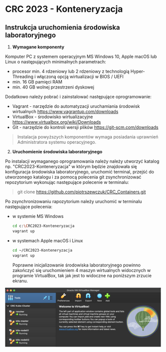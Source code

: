 # CRC 2023 - Konteneryzacja

## Instrukcja uruchomienia środowiska laboratoryjnego

1. **Wymagane komponenty**

Komputer PC z systemem operacyjnym MS Windows 10, Apple macOS lub Linux o następujących minimalnych parametrach:

- procesor min. 4 rdzeniowy lub 2 rdzeniowy z technologią Hyper-Threading i włączoną opcją wirtualizacji w BIOS / UEFI
- min. 16 GB pamięci RAM
- min. 40 GB wolnej przestrzeni dyskowej

Dodatkowo należy pobrać i zainstalować następujące oprogramowanie:

- Vagrant - narzędzie do automatyzacji uruchamiania środowisk wirtualnych https://www.vagrantup.com/downloads
- VirtualBox - środowisko wirtualizacyjne https://www.virtualbox.org/wiki/Downloads
- Git - narzędzie do kontroli wersji plików https://git-scm.com/downloads

> Instalacja powyższych komponentów wymaga posiadania uprawnień Administratora systemu operacyjnego. 

2. **Uruchomienie środowiska laboratoryjnego**

Po instalacji wymaganego oprogramowania należy należy utworzyć katalog np. "CRC2023-Konteneryzacja" w którym będzie znajdowała się konfiguracja środowiska laboratoryjnego, uruchomić terminal, przejść do utworzonego katalogu i za pomocą polecenia git zsynchronizować repozytorium wykonując następujące polecenie w terminalu:

> git clone https://github.com/piotrszewczuk/CRC_Containers.git
 
Po zsynchronizowaniu rapozytorium należy uruchomić w terminalu następujące polecenia: 

- w systemie MS Windows
  
  ```bash
  cd c:\CRC2023-Konteneryzacja
  vagrant up
  ```
- w systemach Apple macOS i Linux
  
  ```bash
  cd ~/CRC2023-Konteneryzacja
  vagrant up
  ```
  
  Poprawne inicjalizowanie środowiska laboratoryjnego powinno zakończyć się uruchomieniem 4 maszyn wirtualnych widocznych w programie VirtualBox, tak jak jest to widoczne na poniższym zrzucie ekranu.

![](https://github.com/piotrszewczuk/CRC_Containers/blob/main/Images/zz-crc-k8s.png)
